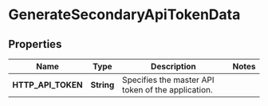 

# GenerateSecondaryApiTokenData


## Properties

| Name | Type | Description | Notes |
|------------ | ------------- | ------------- | -------------|
|**HTTP_API_TOKEN** | **String** | Specifies the master API token of the application. |  |



